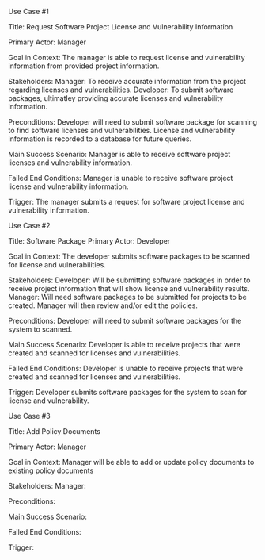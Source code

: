 
Use Case #1

Title: Request Software Project License and Vulnerability Information

Primary Actor: Manager

Goal in Context: The manager is able to request license and vulnerability information from provided project information. 

Stakeholders: 
  Manager: To receive accurate information from the project regarding licenses and vulnerabilities.
  Developer: To submit software packages, ultimatley providing accurate licenses and vulnerability information. 
  
Preconditions:
  Developer will need to submit software package for scanning to find software licenses and vulnerabilities.
  License and vulnerability information is recorded to a database for future queries. 
  
Main Success Scenario: Manager is able to receive software project licenses and vulnerability information.

Failed End Conditions: Manager is unable to receive software project license and vulnerability information.

Trigger: The manager submits a request for software project license and vulnerability information. 

Use Case #2

Title: Software Package
Primary Actor: Developer 

Goal in Context: The developer submits software packages to be scanned for license and vulnerabilities. 

Stakeholders: 
  Developer: Will be submitting software packages in order to receive project information that will show license and vulnerability results. 
  Manager: Will need software packages to be submitted for projects to be created. Manager will then review and/or edit the policies.
  
Preconditions: 
  Developer will need to submit software packages for the system to scanned. 
  
Main Success Scenario: Developer is able to receive projects that were created and scanned for licenses and vulnerabilities.

Failed End Conditions: Developer is unable to receive projects that were created and scanned for licenses and vulnerabilities.

Trigger: Developer submits software packages for the system to scan for license and vulnerability.

Use Case #3

Title: Add Policy Documents

Primary Actor: Manager

Goal in Context: Manager will be able to add or update policy documents to existing policy documents

Stakeholders: Manager: 

Preconditions: 

Main Success Scenario: 

Failed End Conditions: 

Trigger: 
